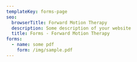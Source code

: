 ```yaml
---
templateKey: forms-page
seo:
  browserTitle: Forward Motion Therapy
  description: Some description of your website
  title: Forms - Forward Motion Therapy
forms:
  - name: some pdf
    form: /img/sample.pdf
---
```

